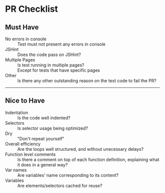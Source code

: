 # PR Checklist

## Must Have
<dl>
    <dt>No errors in console</dt>
    <dd>Test must not present any errors in console</dd>
    <dt>JSHint</dt>
    <dd>Does the code pass on JSHint?</dd>
    <dt>Multiple Pages</dt>
    <dd>Is test running in multiple pages?</dd>
    <dd>Except for tests that have specific pages</dd>
    <dt>Other</dt>
    <dd>Is there any other outstanding reason on the test code to fail the PR?</dd>
</dl>

---

## Nice to Have
<dl>
    <dt>Indentation</dt>
    <dd>Is the code well indented?</dd>
    <dt>Selectors</dt>
    <dd>Is selector usage being optimized?</dd>
    <dt>Dry</dt>
    <dd>"Don't repeat yourself"</dd>
    <dt>Overall efficiency</dt>
    <dd>Are the loops well structured, and without unecessary delays?</dd>
    <dt>Function level comments</dt>
    <dd>Is there a comment on top of each function definition, explaining what it does in a general way?</dd>
    <dt>Var names</dt>
    <dd>Are variables' name corresponding to its content?</dd>
    <dt>Variables</dt>
    <dd>Are elements/selectors cached for reuse?</dd>
</dl>